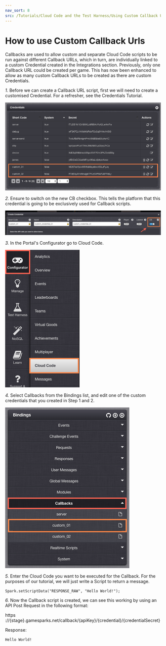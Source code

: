 ```yaml
---
nav_sort: 8
src: /Tutorials/Cloud Code and the Test Harness/Using Custom Callback Urls.md
---
```


# How to use Custom Callback Urls

Callbacks are used to allow custom and separate Cloud Code scripts to be run against different Callback URLs, which in turn, are individually linked to a custom Credential created in the Integrations section.  Previously, only one Callback URL could be created per game.  This has now been enhanced to allow as many custom Callback URLs to be created as there are custom Credentials.

*1.* Before we can create a Callback URL script, first we will need to create a customised Credential. For a refresher, see the Credentials Tutorial.

![](img/CustomCallback1.png)

*2.*  Ensure to switch on the new CB checkbox.  This tells the platform that this credential is going to be exclusively used for Callback scripts.

![](img/CustomCallback2.png)

*3.* In the Portal's Configurator go to Cloud Code.

![](img/CustomCallback3.png)

*4.* Select Callbacks from the Bindings list, and edit one of the custom credentials that you created in Step 1 and 2.

![](img/CustomCallback4.png)

*5.* Enter the Cloud Code you want to be executed for the Callback. For the purposes of our tutorial, we will just write a Script to return a message.

```
Spark.setScriptData("RESPONSE_RAW", "Hello World!");
```

*6.* Now the Callback script is created, we can see this working by using an API Post Request in the following format:

https ://{stage}.gamesparks.net/callback/{apiKey}/{credential}/{credentialSecret}

Response:

```
Hello World!
```
